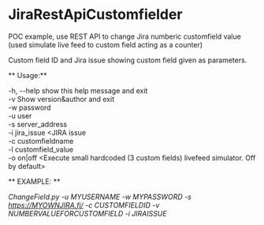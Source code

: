 # JiraRestApiCustomfielder
POC example, use REST API to change Jira numberic customfield value (used simulate live feed to custom field acting as a counter)

Custom field ID and Jira issue showing custom field given as parameters.

** Usage:**

  -h, --help            show this help message and exit  
  -v                    Show version&author and exit  
  -w password           <JIRA password>  
  -u user               <JIRA user account>  
  -s server_address     <JIRA service>  
  -i jira_issue         <JIRA issue  
  -c customfieldname    <Customfield ID>  
  -l customfield_value  <Value for customfield>  
  -o on|off             <Execute small hardcoded (3 custom fields) livefeed simulator. Off by
                        default>  
  

  ** EXAMPLE: **
  
  
 *ChangeField.py -u MYUSERNAME -w MYPASSWORD -s https://MYOWNJIRA.fi/ -c CUSTOMFIELDID -v NUMBERVALUEFORCUSTOMFIELD -i JIRAISSUE*